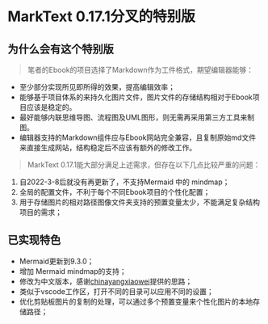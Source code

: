 # MarkText 0.17.1分叉的特别版
## 为什么会有这个特别版
> 笔者的Ebook的项目选择了Markdown作为工件格式，期望编辑器能够：

- 至少部分实现所见即所得的效果，提高编辑效率；
- 能够基于项目体系的来持久化图片文件，图片文件的存储结构相对于Ebook项目应该是稳定的。
- 最好能够内联思维导图、流程图及UML图形，则无需再采用第三方工具来制图。
- 编辑器支持的Markdown组件应与Ebook网站完全兼容，且复制原始md文件来直接生成网站，结构稳定后不应该有额外的修改工作。

> MarkText 0.17.1能大部分满足上述需求，但存在以下几点比较严重的问题：
1. 自2022-3-8后就没有再更新了，不支持Mermaid 中的 mindmap；
2. 全局的配置文件，不利于每个不同Ebook项目的个性化配置；
3. 用于存储图片的相对路径图像文件夹支持的预置变量太少，不能满足复杂结构项目的需求；

## 已实现特色
- Mermaid更新到9.3.0；
- 增加 Mermaid mindmap的支持；
- 修改为中文版本，感谢[chinayangxiaowei](https://github.com/chinayangxiaowei/marktext-chinese-language-pack)提供的思路；
- 类似于vscode工作区，打开不同的目录可以应用不同的设置；
- 优化剪贴板图片的复制的处理，可以通过多个预置变量来个性化图片的本地存储路径；
